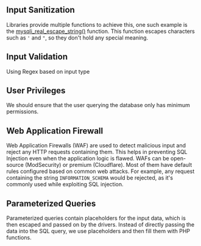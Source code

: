 ## Input Sanitization

Libraries provide multiple functions to achieve this, one such example is the [mysqli_real_escape_string()](https://www.php.net/manual/en/mysqli.real-escape-string.php) function. This function escapes characters such as `'` and `"`, so they don't hold any special meaning.


## Input Validation

Using Regex based on input type 

## User Privileges

We should ensure that the user querying the database only has minimum permissions.

## Web Application Firewall

Web Application Firewalls (WAF) are used to detect malicious input and reject any HTTP requests containing them. This helps in preventing SQL Injection even when the application logic is flawed. WAFs can be open-source (ModSecurity) or premium (Cloudflare). Most of them have default rules configured based on common web attacks. For example, any request containing the string `INFORMATION_SCHEMA` would be rejected, as it's commonly used while exploiting SQL injection.

## Parameterized Queries

Parameterized queries contain placeholders for the input data, which is then escaped and passed on by the drivers. Instead of directly passing the data into the SQL query, we use placeholders and then fill them with PHP functions.


